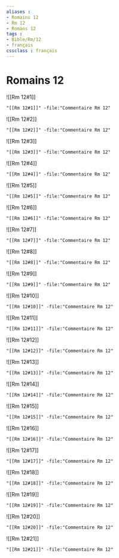 ```yaml
---
aliases : 
- Romains 12
- Rm 12
- Romans 12
tags : 
- Bible/Rm/12
- français
cssclass : français
---
```


# Romains 12

![[Rm 12#1]]

```query
"[[Rm 12#1]]" -file:"Commentaire Rm 12"
```

![[Rm 12#2]]

```query
"[[Rm 12#2]]" -file:"Commentaire Rm 12"
```

![[Rm 12#3]]

```query
"[[Rm 12#3]]" -file:"Commentaire Rm 12"
```

![[Rm 12#4]]

```query
"[[Rm 12#4]]" -file:"Commentaire Rm 12"
```

![[Rm 12#5]]

```query
"[[Rm 12#5]]" -file:"Commentaire Rm 12"
```

![[Rm 12#6]]

```query
"[[Rm 12#6]]" -file:"Commentaire Rm 12"
```

![[Rm 12#7]]

```query
"[[Rm 12#7]]" -file:"Commentaire Rm 12"
```

![[Rm 12#8]]

```query
"[[Rm 12#8]]" -file:"Commentaire Rm 12"
```

![[Rm 12#9]]

```query
"[[Rm 12#9]]" -file:"Commentaire Rm 12"
```

![[Rm 12#10]]

```query
"[[Rm 12#10]]" -file:"Commentaire Rm 12"
```

![[Rm 12#11]]

```query
"[[Rm 12#11]]" -file:"Commentaire Rm 12"
```

![[Rm 12#12]]

```query
"[[Rm 12#12]]" -file:"Commentaire Rm 12"
```

![[Rm 12#13]]

```query
"[[Rm 12#13]]" -file:"Commentaire Rm 12"
```

![[Rm 12#14]]

```query
"[[Rm 12#14]]" -file:"Commentaire Rm 12"
```

![[Rm 12#15]]

```query
"[[Rm 12#15]]" -file:"Commentaire Rm 12"
```

![[Rm 12#16]]

```query
"[[Rm 12#16]]" -file:"Commentaire Rm 12"
```

![[Rm 12#17]]

```query
"[[Rm 12#17]]" -file:"Commentaire Rm 12"
```

![[Rm 12#18]]

```query
"[[Rm 12#18]]" -file:"Commentaire Rm 12"
```

![[Rm 12#19]]

```query
"[[Rm 12#19]]" -file:"Commentaire Rm 12"
```

![[Rm 12#20]]

```query
"[[Rm 12#20]]" -file:"Commentaire Rm 12"
```

![[Rm 12#21]]

```query
"[[Rm 12#21]]" -file:"Commentaire Rm 12"
```

